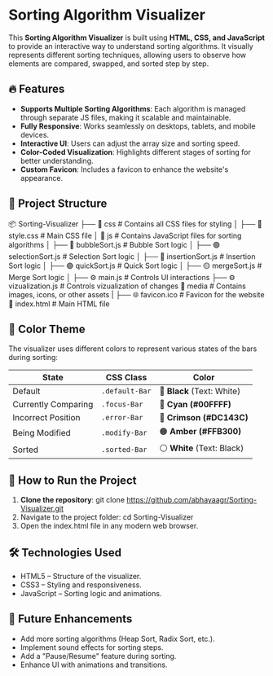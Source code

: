 # Sorting Algorithm Visualizer

This **Sorting Algorithm Visualizer** is built using **HTML, CSS, and JavaScript** to provide an interactive way to understand sorting algorithms. It visually represents different sorting techniques, allowing users to observe how elements are compared, swapped, and sorted step by step.

## 🔥 Features
- **Supports Multiple Sorting Algorithms**: Each algorithm is managed through separate JS files, making it scalable and maintainable.
- **Fully Responsive**: Works seamlessly on desktops, tablets, and mobile devices.
- **Interactive UI**: Users can adjust the array size and sorting speed.
- **Color-Coded Visualization**: Highlights different stages of sorting for better understanding.
- **Custom Favicon**: Includes a favicon to enhance the website's appearance.

## 📂 Project Structure
📦 Sorting-Visualizer ├── 
   📂 css # Contains all CSS files for styling │ ├── 
      🎨 style.css # Main CSS file │ 
   📂 js # Contains JavaScript files for sorting algorithms │ ├── 
      🔵 bubbleSort.js # Bubble Sort logic │ ├── 
      🟢 selectionSort.js # Selection Sort logic │ ├── 
      🔴 insertionSort.js # Insertion Sort logic │ ├── 
      🟣 quickSort.js # Quick Sort logic │ ├── 
      🟡 mergeSort.js # Merge Sort logic │ ├── 
      ⚙️ main.js # Controls UI interactions ├── 
      ⚙️ vizualization.js # Controls vizualization of changes
   📂 media # Contains images, icons, or other assets | ├── 
      🌐 favicon.ico # Favicon for the website
   📄 index.html # Main HTML file 

## 🎨 Color Theme
The visualizer uses different colors to represent various states of the bars during sorting:

| State                | CSS Class      | Color                        
|----------------------|----------------|------------------------------|
| Default              | `.default-Bar` | 🖤 **Black** (Text: White)  
| Currently Comparing  | `.focus-Bar`   | 🔵 **Cyan (#00FFFF)**       
| Incorrect Position   | `.error-Bar`   | 🔴 **Crimson (#DC143C)**     
| Being Modified       | `.modify-Bar`  | 🟠 **Amber (#FFB300)**       
| Sorted               | `.sorted-Bar`  | ⚪ **White** (Text: Black)   

## 🚀 How to Run the Project
1. **Clone the repository**:
   git clone https://github.com/abhayaagr/Sorting-Visualizer.git
2. Navigate to the project folder:
   cd Sorting-Visualizer
3. Open the index.html file in any modern web browser.

## 🛠️ Technologies Used
- HTML5 – Structure of the visualizer.
- CSS3 – Styling and responsiveness.
- JavaScript – Sorting logic and animations.

## 🔮 Future Enhancements
- Add more sorting algorithms (Heap Sort, Radix Sort, etc.).
- Implement sound effects for sorting steps.
- Add a "Pause/Resume" feature during sorting.
- Enhance UI with animations and transitions.
